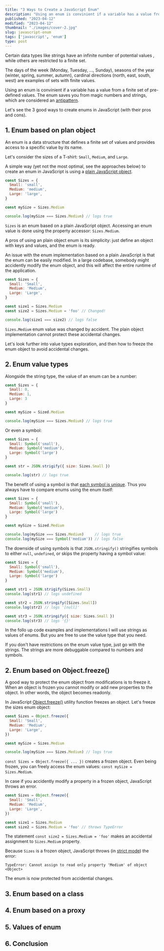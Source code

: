 ```yaml
---
title: "3 Ways to Create a JavaScript Enum"
description: "Using an enum is convinient if a variable has a value from a finite set. The enum saves you from magic numbers and strings."
published: "2023-04-12"
modified: "2023-04-12"
thumbnail: "./images/cover-2.jpg"
slug: javascript-enum
tags: ['javascript', 'enum']
type: post
---
```


Certain data types like strings have an infinite number of potential values , while others are restricted to a finite set.  

The days of the week (Monday, Tuesday, ..., Sunday), seasons of the year (winter, spring, summer, autumn), cardinal directions (north, east, south, west) are examples of sets with finite values.  

Using an enum is convinient if a variable has a value from a finite set of pre-defined values. The enum saves you from magic numbers and strings, which are considered an [antipattern](https://stackoverflow.com/questions/47882/what-is-a-magic-number-and-why-is-it-bad).    

Let's see the 3 good ways to create enums in JavaScript (with their pros and cons).  

<Affiliate type="traversyJavaScript" />

<TableOfContents maxLevel={1} />

## 1. Enum based on plan object

An enum is a data structure that defines a finite set of values and provides access to a specific value by its name.  

Let's consider the sizes of a T-shirt: `Small`, `Medium`, and `Large`. 

A simple way (yet not the most optimal, see the approaches below) to create an enum in JavaScript is using a [plain JavaScript object](https://developer.mozilla.org/en-US/docs/Learn/JavaScript/Objects/Basics).  

```javascript
const Sizes = {
  Small: 'small',
  Medium: 'medium',
  Large: 'large',
}

const mySize = Sizes.Medium

console.log(mySize === Sizes.Medium) // logs true
```

`Sizes` is an enum based on a plain JavaScript object. Accessing an enum value is done using the property accessor: `Sizes.Medium`.  

A pros of using an plain object enum is its simplicity: just define an object with keys and values, and the enum is ready.  

An issue with the enum implementation based on a plain JavaScript is that the enum can be easily modified. In a large codebase, somebody might accidently modify the enum object, and this will affect the entire runtime of the application.  

```javascript
const Sizes = {
  Small: 'Small',
  Medium: 'Medium',
  Large: 'Large',
}

const size1 = Sizes.Medium
const size2 = Sizes.Medium = 'foo' // Changed!

console.log(size1 === size2) // logs false
```

`Sizes.Medium` enum value was changed by accident. The plain object implementation cannot protect these accidental changes.  

Let's look further into value types exploration, and then how to freeze the enum object to avoid accidental changes.  

## 2. Enum value types

Alongside the string type, the value of an enum can be a number:

```javascript
const Sizes = {
  Small: 0,
  Medium: 1,
  Large: 3
}

const mySize = Sized.Medium

console.log(mySize === Sizes.Medium) // logs true
```

Or even a symbol:

```javascript
const Sizes = {
  Small: Symbol('small'),
  Medium: Symbol('medium'),
  Large: Symbol('large')
}

const str = JSON.strigify({ size: Sizes.Small })

console.log(str) // logs true
```

The benefit of using a symbol is that [each symbol is unique](https://javascript.info/symbol#symbols). Thus you always have to compare enums using the enum itself:

```javascript
const Sizes = {
  Small: Symbol('small'),
  Medium: Symbol('medium'),
  Large: Symbol('large')
}

const mySize = Sized.Medium

console.log(mySize === Sizes.Medium)     // logs true
console.log(mySize === Symbol('medium')) // logs false
```

The downside of using symbols is that `JSON.stringify()` stringifies symbols to either `null`, `undefined`, or skips the property having a symbol value:

```javascript
const Sizes = {
  Small: Symbol('small'),
  Medium: Symbol('medium'),
  Large: Symbol('large')
}

const str1 = JSON.strigify(Sizes.Small)
console.log(str1) // logs undefined

const str2 = JSON.stringify([Sizes.Small])
console.log(str2) // logs '[null]'

const str3 = JSON.stringify({ size: Sizes.Small })
console.log(str3) // logs '{}'
```

In the follo up code examples and implementations I will use strings as values of enums. But you are free to use the value type that you need. 

If you don't have restrictions on the enum value type, just go with the strings. The strings are more debuggable compared to numbers and symbols.  

## 2. Enum based on Object.freeze()

A good way to protect the enum object from modifications is to freeze it. When an object is frozen you cannot modify or add new properties to the object. In other words, the object becomes readonly.  

In JavaScript [Object.freeze()](https://developer.mozilla.org/en-US/docs/Web/JavaScript/Reference/Global_Objects/Object/freeze) utility function freezes an object. Let's freeze the sizes enum object:

```javascript
const Sizes = Object.freeze({
  Small: 'Small',
  Medium: 'Medium',
  Large: 'Large',
})

const mySize = Sizes.Medium

console.log(mySize === Sizes.Medium) // logs true
```

`const Sizes = Object.freeze({ ... })` creates a frozen object. Even being frozen, you can freely access the enum values: `const mySize = Sizes.Medium`.  

In case if you accidently modify a property in a frozen object, JavaScript throws an error.  

```javascript
const Sizes = Object.freeze({
  Small: 'Small',
  Medium: 'Medium',
  Large: 'Large',
})

const size1 = Sizes.Medium
const size2 = Sizes.Medium = 'foo' // throws TypeError
```

The statement `const size2 = Sizes.Medium = 'foo'` makes an accidental assignment to `Sizes.Medium` property. 

Because `Sizes` is a frozen object, JavaScript throws (in [strict mode](https://developer.mozilla.org/en-US/docs/Web/JavaScript/Reference/Strict_mode)) the error:

```
TypeError: Cannot assign to read only property 'Medium' of object <Object>
```

The enum is now protected from accidential changes.  

## 3. Enum based on a class

## 4. Enum based on a proxy

## 5. Values of enum

## 6. Conclusion

